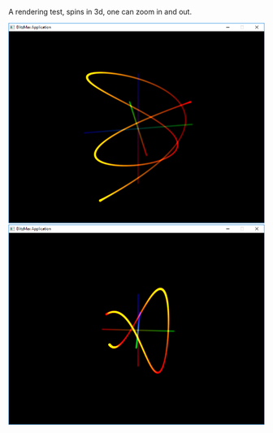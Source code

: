 A rendering test, spins in 3d, one can zoom in and out.

![alt tag](https://github.com/eme64/Hobby-Projects-Archive/blob/master/BlitzMax%20Projects/Simulations/3d%20animation/img1.png?raw=true "3d")
![alt tag](https://github.com/eme64/Hobby-Projects-Archive/blob/master/BlitzMax%20Projects/Simulations/3d%20animation/img2.png?raw=true "3d")
